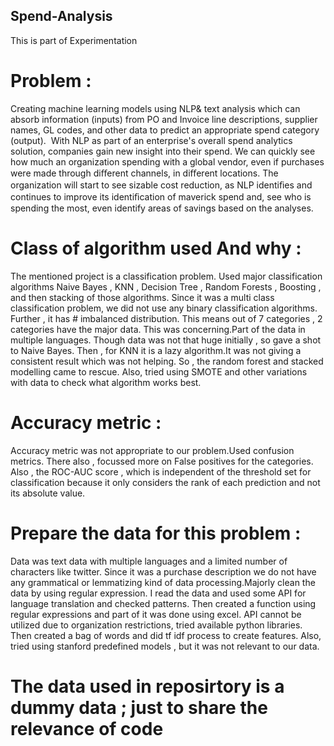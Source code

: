 ## Spend-Analysis
This is part of Experimentation 
# Problem :
Creating machine learning models using NLP& text analysis which can absorb information (inputs) from PO and Invoice line
descriptions, supplier names, GL codes, and other data to predict an appropriate spend category (output).  With NLP as part of an
enterprise's overall spend analytics solution, companies gain new insight into their spend. We can quickly see how much an organization
spending with a global vendor, even if purchases were made through diﬀerent channels, in diﬀerent locations. The organization will start to
see sizable cost reduction, as NLP identiﬁes and continues to improve its identiﬁcation of maverick spend and, see who is spending the
most, even identify areas of savings based on the analyses.

# Class of algorithm used And why :
The mentioned project is a classification problem. 
Used major classification algorithms Naive Bayes , KNN , Decision Tree , Random Forests , Boosting , 
and then stacking of those algorithms.
Since it was a multi class classification problem, we did not use any binary classification algorithms. 
Further ,  it has # imbalanced distribution. This means out of 7 categories , 2 categories have the major data. 
This was concerning.Part of the data in multiple languages. Though data was not that huge initially , so gave a shot to Naive Bayes. 
Then , for KNN it is a lazy algorithm.It was not giving a consistent result which was not helping. So , the random forest and stacked modelling came to rescue. Also, tried using SMOTE and other variations with data to check what algorithm works best.

# Accuracy metric :
Accuracy metric was not appropriate to our problem.Used confusion metrics. There also ,  focussed more on False positives for the categories. Also , the ROC-AUC score , which is independent of the threshold set for classification because it only considers the rank of each prediction and not its absolute value.

#  Prepare the data for this problem : 
Data was text data with multiple languages and a limited number of characters like twitter. Since it was a purchase description we do not have any grammatical or lemmatizing kind of data processing.Majorly clean the data by using regular expression. I read the data and used some API for language translation and checked patterns. Then created a function using regular expressions and part of it was done using excel. API cannot be utilized due to organization restrictions, tried available python libraries. Then created a bag of words and did tf idf process to create features.  Also, tried using stanford predefined models , but it was not relevant to our data. 

# The data used in reposirtory is a dummy data ; just to share the relevance of code 

